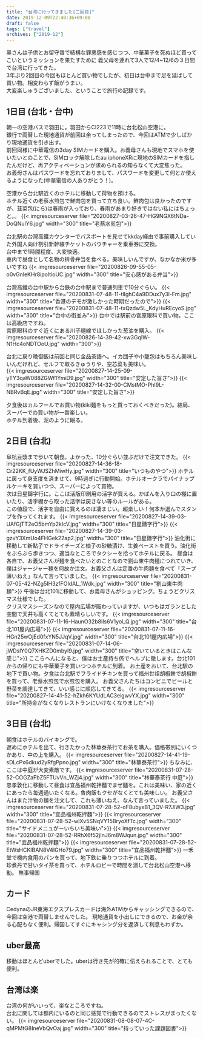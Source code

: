 ```yaml
---
title: "台湾に行ってきました[二回目]"
date: 2019-12-09T22:40:36+09:00
draft: false
tags: ["travel"]
archives: ["2019-12"]
---
```

奥さんは子供とお留守番で結構な罪悪感を感じつつ、中華菓子を死ぬほど買ってこいというミッションを果たすために
義父母を連れて3人で12/4~12/6の３日間で台湾に行ってきた。  
3年ぶり2回目の今回もほとんど買い物でしたが、初日は台中まで足を延ばして買い物。相変わらず飯がうまい。  
大変楽しゅうございました、ということで旅行の記録です。

## 1日目 (台北・台中)
朝一の空港バスで羽田に。羽田からCI223で11時に台北松山空港に。  
銀行で両替した現地通貨が前回は余ってしまったので、今回はATMで少しばかり現地通貨を引き出す。  
前回同様に中華電信の3day SIMカードを購入。お義母さんも現地でスマホを使いたいとのことで、SIMロック解除したau iphoneXRに現地のSIMカードを指したんだけど、再アクティベーションが求められるの知らなくて大変焦った。   
お義母さんはパスワードを忘れておりまして、パスワードを変更して何とか使えるようになった(中華電信の人ありがとう！)。

空港から台北駅近くのホテルに移動して荷物を預ける。  
ホテル近くの老蔡水煎包で鮮肉包を買って立ち食い。鮮肉包は良かったのですが、韮菜包(にら)は春雨が入っており、春雨があまり好きではない私にはちょっと。。
{{< imgresourceserver file="20200827-03-26-47-HG9NGX6tNDa-DoQNulY6.jpg" width="300" title="老蔡水煎包">}}


台北駅の台灣高鐵カウンターでパスポートを見せてkkday経由で事前購入していた外国人向け割引新幹線チケットのバウチャーを乗車券に交換。  
台中まで1時間程度、大変快適。  
車内で昼食として名物の排骨弁当を食べる。美味しいんですが、なかなか米が多いですね
{{< imgresourceserver file="20200826-09-55-05-o0vGnleKHr8ipoltioUC.jpg" width="300" title="安心感がある弁当">}}

台灣高鐵の台中駅から台鉄の台中駅まで普通列車で10分ぐらい。
{{< imgresourceserver file="20200831-07-48-11-tlIghC4a9DDux7y3l-Fm.jpg" width="300" title="香港のデモが激しかった時期だったので">}}
{{< imgresourceserver file="20200831-07-48-11-txQzdw5L_KdyHuREcyoS.jpg" width="300" title="台中の街並み">}}
台中では駅前の宮原眼科で買い物。ここは高級店ですね。   
宮原眼科のすぐ近くにある川子麺線でほしかった葱油を購入。
{{< imgresourceserver file="20200826-14-39-42-xw3GqIW-N1Hc4oNDTOoU.jpg" width="300">}}

台北に戻り晩御飯は前回と同じ金品茶語へ。イカ団子や小籠包はもちろん美味しいんだけれど、セルフで取るきゅうりや、空芯菜も美味い。   
{{< imgresourceserver file="20200827-14-25-09-yTY3qaW088ZGWf1YmiD9.jpg" width="300" title="安定した旨さ">}}
{{< imgresourceserver file="20200827-14-32-00-CMstMO-PhI9L-NBRvBqE.jpg" width="300" title="安定した旨さ">}}

夕食後はカルフールでお買い物(kiki麺をもっと買っておくべきだった)。結局、スーパーでの買い物が一番楽しい。   
ホテル到着後、泥のように眠る。

## 2日目 (台北)
阜杭豆漿まで歩いて朝食。よかった、10分ぐらい並ぶだけで注文できた。
{{< imgresourceserver file="20200827-14-36-18-Cr22KK_fUyWJSZhMiwHy.jpg" width="300" title="いつものやつ">}}
ホテルに戻って身支度を済ませて、9時過ぎに行動開始。ホテルオークラでパイナップルケーキを買いつつ、スーパーによって買物。  
次は日星鑄字行に。ここは活版印刷用の活字が買える。かばんを入り口の棚に置いたり、活字棚から取った活字は戻さない等のルールがある。  
この値段で、活字を自由に買えるのは凄まじい。超楽しい！何本か選んでスタンプを作ってくれます。
{{< imgresourceserver file="20200827-14-39-03-UAfGjTT2eO5bmYp2kIcV.jpg" width="300" title="日星鑄字行">}}
{{< imgresourceserver file="20200827-14-39-03-gzvY3XmUo4FHGek22ap2.jpg" width="300" title="日星鑄字行">}}
油化街に移動して新點子でドライチーズと柚子の砂糖漬け、生姜ペーストを買う。油化街をぶらぶら歩きつつ、適当なところでタクシーを拾ってホテルに戻る。
昼食は各自で、お義父さんが麺を食べたいとのことなので劉山東牛肉麺につれていき、
僕はジャージャー麺を何故か注文。お義父さんは定番の牛肉麺を食べて「スープ薄いねえ」なんて言っていました。
{{< imgresourceserver file="20200831-07-05-42-NZg5IH3zfFOIdAL_1Wdk.jpg" width="300" title="劉山東牛肉麺">}}
午後は台北101に移動して、お義母さんがショッピング。ちょうどクリスマス仕様でした。  
クリスマスシーズンなので屋内広場が賑わっていますが、いつもはガランとした空間で天井も高くてとても素晴らしいです。
{{< imgresourceserver file="20200831-07-11-16-HaunO32b8iIs6V1yol_Q.jpg" width="300" title="台北101屋内広場">}}
{{< imgresourceserver file="20200831-07-11-16-HGn25wOjEd0fxYN5JJqV.jpg" width="300" title="台北101屋内広場">}}
{{< imgresourceserver file="20200831-07-14-06-jWDslY0Q7XHKZD0mbyI9.jpg" width="300" title="空いているときはこんな感じ">}}
ここらへんになると、僕はお土産持ち係でヘルプに徹します。台北101からの帰りにも中華菓子を買いつつホテルに到着。
お土産をおいて、台北駅の地下で買い物。夕食は台北駅でフライドチキンを買って福州世祖胡椒餅で胡椒餅を買って、老蔡水煎包で水煎包を購入。
お義父さんたちはコンビニでビールと野菜を調達してきて、いい感じに順応してきてる。
{{< imgresourceserver file="20200827-14-41-52-hZkh6KYUdLAC3eigwvYX.jpg" width="300" title="所持金がなくなりレストランにいけなくなりました">}}

## 3日目 (台北)
朝食はホテルのバイキングで。  
遅めにホテルを出て、行きたかった林華泰茶行でお茶を購入。価格帯別にいくつかあり、中の上を購入。
{{< imgresourceserver file="20200827-14-41-19-sDLcPx6dkud2yRfgPpno.jpg" width="300" title="林華泰茶行">}}
ちなみに、ここは中庭が大変素敵です。
{{< imgresourceserver file="20200831-07-28-52-COGZaFbZ5FTUvVn_WZj4.jpg" width="300" title="林華泰茶行 中庭">}}
忠孝敦化に移動して昼食は宜品福州乾拌麵でまぜ麺を。これは美味い、家の近くにあったら毎週通いたくなる。魯肉飯もクセがなくとても美味しい。
お義父さんはまた汁物の麺を注文して、これも薄いねえ、なんて言っていました。
{{< imgresourceserver file="20200831-07-28-52-oF8ubyxB1_3QV-R7JlW3.jpg" width="300" title="宜品福州乾拌麵">}}
{{< imgresourceserver file="20200831-07-28-52-wIXv5SNqVY15BryoXfTc.jpg" width="300" title="サイドメニュがーいちいち美味い">}}
{{< imgresourceserver file="20200831-07-28-52-RRhX6f52jInJ6m8WJqun.jpg" width="300" title="宜品福州乾拌麵">}}
{{< imgresourceserver file="20200831-07-28-52-EtWsHCKIBAN8V4IGHo79.jpg" width="300" title="宜品福州乾拌麵">}}
一禾堂で機内食用のパンを買って、地下鉄に乗りつつホテルに到着。  
珍煮丹で甘いタイ茶を買って、ホテルロビーで時間を潰して台北松山空港へ移動。
無事帰国

## カード
CedynaのJR東海エクスプレスカードは海外ATMからキャッシングできるので、今回は空港で両替しませんでした。
現地通貨を小出しにできるので、お金が余る心配もなく便利。帰国してすぐにキャシング分を返済して利息もわずか。
## uber最高
移動はほとんどuberでした。uberは行き先が的確に伝えられることで、とても便利。
## 台湾は楽
台湾の何がいいって、楽なところですね。  
台北に関しては都内にいるのと同じ感覚で行動できるのでストレスがまったくない。
{{< imgresourceserver file="20200831-08-08-07-4C-qMPMtG8IneVbQvOaj.jpg" width="300" title="持っていった課題図書">}}